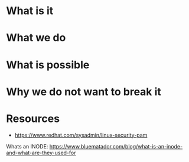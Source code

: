 # What is it

# What we do

# What is possible

# Why we do not want to break it

# Resources
* https://www.redhat.com/sysadmin/linux-security-pam

Whats an INODE: 
https://www.bluematador.com/blog/what-is-an-inode-and-what-are-they-used-for